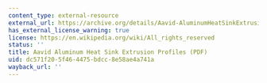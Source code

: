 ```yaml
---
content_type: external-resource
external_url: https://archive.org/details/Aavid-AluminumHeatSinkExtrusionProfilesOCR/page/n41/mode/2up
has_external_license_warning: true
license: https://en.wikipedia.org/wiki/All_rights_reserved
status: ''
title: Aavid Aluminum Heat Sink Extrusion Profiles (PDF)
uid: dc571f20-5f46-4475-bdcc-8e58ae4a741a
wayback_url: ''
---
```

